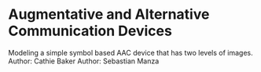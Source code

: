 # Augmentative and Alternative Communication Devices
Modeling a simple symbol based AAC device that has two levels of images.
Author: Cathie Baker
Author: Sebastian Manza